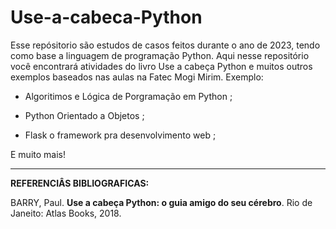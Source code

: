 # Use-a-cabeca-Python

Esse repósitorio são estudos de casos feitos durante o ano de 2023, tendo como base a linguagem de programação Python. Aqui nesse repositório você encontrará atividades do livro Use a cabeça Python e muitos outros exemplos baseados nas aulas na Fatec Mogi Mirim. Exemplo:

* Algoritimos e Lógica de Porgramação em Python ;

* Python Orientado a Objetos ;

* Flask o framework pra desenvolvimento web ;

E muito mais!

---

**REFERENCIÂS BIBLIOGRAFICAS:**

BARRY, Paul. **Use a cabeça Python: o guia amigo do seu cérebro**. Rio de Janeito: Atlas Books, 2018.

